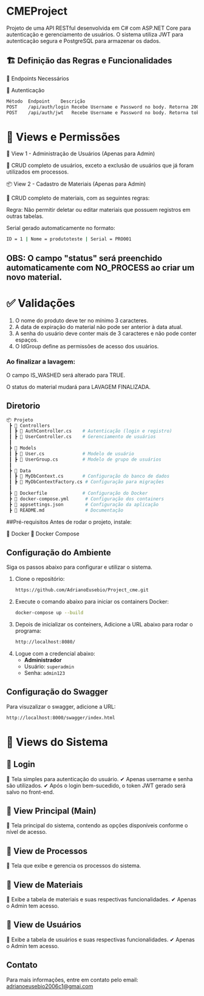 # CMEProject

Projeto de uma API RESTful desenvolvida em C# com ASP.NET Core para autenticação e gerenciamento de usuários. O sistema utiliza JWT para autenticação segura e PostgreSQL para armazenar os dados.

## 🏗️ Definição das Regras e Funcionalidades

📌 Endpoints Necessários

🔹 Autenticação

```bash
Método	Endpoint	Descrição
POST	/api/auth/login	Recebe Username e Password no body. Retorna 200 (success) com nome do usuário e nível de acesso, 404 se o usuário não for encontrado ou 400 se a senha estiver incorreta.
POST	/api/auth/jwt	Recebe Username e Password no body. Retorna token ASC e token refresh em caso de sucesso.
```

# 🔹 Views e Permissões

🔑 View 1 - Administração de Usuários (Apenas para Admin)

📌 CRUD completo de usuários, exceto a exclusão de usuários que já foram utilizados em processos.

📦 View 2 - Cadastro de Materiais (Apenas para Admin)

📌 CRUD completo de materiais, com as seguintes regras:

Regra: Não permitir deletar ou editar materiais que possuem registros em outras tabelas.

Serial gerado automaticamente no formato:
```bash
ID = 1 | Nome = produtoteste | Serial = PRO001
```
## OBS: O campo "status" será preenchido automaticamente com NO_PROCESS ao criar um novo material.

# ✅ Validações

1. O nome do produto deve ter no mínimo 3 caracteres.
2. A data de expiração do material não pode ser anterior à data atual.
3. A senha do usuário deve conter mais de 3 caracteres e não pode conter espaços.
4. O IdGroup define as permissões de acesso dos usuários.

### Ao finalizar a lavagem:

O campo IS_WASHED será alterado para TRUE.

O status do material mudará para LAVAGEM FINALIZADA.

## Diretorio

```bash
📦 Projeto
 ┣ 📂 Controllers
 ┃ ┣ 📜 AuthController.cs    # Autenticação (login e registro)
 ┃ ┣ 📜 UserController.cs    # Gerenciamento de usuários
 ┃ 
 ┣ 📂 Models
 ┃ ┣ 📜 User.cs              # Modelo de usuário
 ┃ ┣ 📜 UserGroup.cs         # Modelo de grupo de usuários
 ┃
 ┣ 📂 Data
 ┃ ┣ 📜 MyDbContext.cs       # Configuração do banco de dados
 ┃ ┣ 📜 MyDbContextFactory.cs # Configuração para migrações
 ┃
 ┣ 📜 Dockerfile             # Configuração do Docker
 ┣ 📜 docker-compose.yml      # Configuração dos containers
 ┣ 📜 appsettings.json        # Configuração da aplicação
 ┣ 📜 README.md               # Documentação
```
##Pré-requisitos
Antes de rodar o projeto, instale:

🔹 Docker
🔹 Docker Compose

## Configuração do Ambiente

Siga os passos abaixo para configurar e utilizar o sistema.
1. Clone o repositório:
    ```bash
    https://github.com/AdrianoEusebio/Project_cme.git
    ```
2. Execute o comando abaixo para iniciar os containers Docker:
    ```bash
    docker-compose up --build
    ```
3. Depois de inicializar os conteiners, Adicione a URL abaixo para rodar o programa:
    ```bash
    http://localhost:8080/
    ```
4. Logue com a credencial abaixo:
    - **Administrador**
    - Usuário: `superadmin`
    - Senha: `admin123`

## Configuração do Swagger

Para visuzalizar o swagger, adicione a URL:
```bash
http://localhost:8000/swagger/index.html
```
# 🎨 Views do Sistema

## 🔹 Login

📌 Tela simples para autenticação do usuário.
✔ Apenas username e senha são utilizados.
✔ Após o login bem-sucedido, o token JWT gerado será salvo no front-end.

## 🔹 View Principal (Main)

📌 Tela principal do sistema, contendo as opções disponíveis conforme o nível de acesso.

## 🔹 View de Processos

📌 Tela que exibe e gerencia os processos do sistema.

## 🔹 View de Materiais

📌 Exibe a tabela de materiais e suas respectivas funcionalidades.
✔ Apenas o Admin tem acesso.

## 🔹 View de Usuários

📌 Exibe a tabela de usuários e suas respectivas funcionalidades.
✔ Apenas o Admin tem acesso.

## Contato

Para mais informações, entre em contato pelo email: adrianoeusebio2006c1@gmai.com








